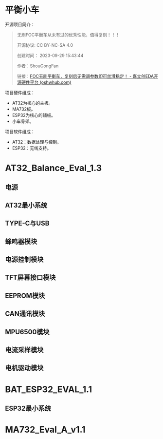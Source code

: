 # 平衡小车

开源项目简介：

>无刷FOC平衡车从未有过的优秀性能，值得复刻！！！
>
>开源协议: CC BY-NC-SA 4.0
>
>创建时间： 2023-09-29 15:43:44
>
>作者：ShouGongFan
>
>链接：[FOC无刷平衡车，复刻后无需调参数即可丝滑稳定！ - 嘉立创EDA开源硬件平台 (oshwhub.com)](https://oshwhub.com/nokia82/super_balance)

项目硬件组成：

- AT32为核心的主板。
- MA732板。
- ESP32为核心的辅板。
- 小车骨架。

项目软件组成：

- AT32：数据处理与控制。
- ESP32：无线支持。

# AT32_Balance_Eval_1.3

## 电源







## AT32最小系统









## TYPE-C与USB







## 蜂鸣器模块











## 电源控制模块







## TFT屏幕接口模块







## EEPROM模块







## CAN通讯模块







## MPU6500模块









## 电流采样模块







## 电机驱动模块









# BAT_ESP32_EVAL_1.1

## ESP32最小系统









# MA732_Eval_A_v1.1

















